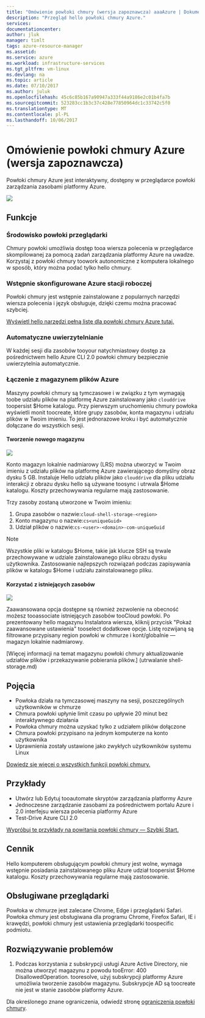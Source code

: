 ```yaml
---
title: "Omówienie powłoki chmury (wersja zapoznawcza) aaaAzure | Dokumentacja firmy Microsoft"
description: "Przegląd hello powłoki chmury Azure."
services: 
documentationcenter: 
author: jluk
manager: timlt
tags: azure-resource-manager
ms.assetid: 
ms.service: azure
ms.workload: infrastructure-services
ms.tgt_pltfrm: vm-linux
ms.devlang: na
ms.topic: article
ms.date: 07/10/2017
ms.author: juluk
ms.openlocfilehash: 45c6c85b167a90947a333f44a9186e2c01b4fa7b
ms.sourcegitcommit: 523283cc1b3c37c428e77850964dc1c33742c5f0
ms.translationtype: MT
ms.contentlocale: pl-PL
ms.lasthandoff: 10/06/2017
---
```

# <a name="overview-of-azure-cloud-shell-preview"></a>Omówienie powłoki chmury Azure (wersja zapoznawcza)
Powłoki chmury Azure jest interaktywny, dostępny w przeglądarce powłoki zarządzania zasobami platformy Azure.

![](media/overview-pic.png)

## <a name="features"></a>Funkcje
### <a name="browser-based-shell-experience"></a>Środowisko powłoki przeglądarki
Chmury powłoki umożliwia dostęp tooa wiersza polecenia w przeglądarce skompilowanej za pomocą zadań zarządzania platformy Azure na uwadze. Korzystaj z powłoki chmury toowork autonomiczne z komputera lokalnego w sposób, który można podać tylko hello chmury.

### <a name="pre-configured-azure-workstation"></a>Wstępnie skonfigurowane Azure stacji roboczej
Powłoki chmury jest wstępnie zainstalowane z popularnych narzędzi wiersza polecenia i język obsługuje, dzięki czemu można pracować szybciej.

[Wyświetl hello narzędzi pełną listę dla powłoki chmury Azure tutaj.](features.md#tools)

### <a name="automatic-authentication"></a>Automatyczne uwierzytelnianie
W każdej sesji dla zasobów tooyour natychmiastowy dostęp za pośrednictwem hello Azure CLI 2.0 powłoki chmury bezpiecznie uwierzytelnia automatycznie.

### <a name="connect-your-azure-file-storage"></a>Łączenie z magazynem plików Azure
Maszyny powłoki chmury są tymczasowe i w związku z tym wymagają toobe udziału plików na platformę Azure zainstalowany jako `clouddrive` toopersist $Home katalogu.
Przy pierwszym uruchomieniu chmury powłoka wyświetli monit toocreate, które grupy zasobów, konta magazynu i udziału plików w Twoim imieniu. To jest jednorazowe kroku i być automatycznie dołączane do wszystkich sesji. 

#### <a name="create-new-storage"></a>Tworzenie nowego magazynu
![](media/basic-storage.png)

Konto magazyn lokalnie nadmiarowy (LRS) można utworzyć w Twoim imieniu z udziału plików na platformę Azure zawierającego domyślny obraz dysku 5 GB. Instaluje Hello udziału plików jako `clouddrive` dla pliku udziału interakcji z obrazu dysku hello są używane toosync i utrwala $Home katalogu. Koszty przechowywania regularne mają zastosowanie.

Trzy zasoby zostaną utworzone w Twoim imieniu:
1. Grupa zasobów o nazwie:`cloud-shell-storage-<region>`
2. Konto magazynu o nazwie:`cs<uniqueGuid>`
3. Udział plików o nazwie:`cs-<user>-<domain>-com-uniqueGuid`

> [!Note]
> Wszystkie pliki w katalogu $Home, takie jak klucze SSH są trwale przechowywane w udziale zainstalowanego pliku obrazu dysku użytkownika. Zastosowanie najlepszych rozwiązań podczas zapisywania plików w katalogu $Home i udziału zainstalowanego pliku.

#### <a name="use-existing-resources"></a>Korzystać z istniejących zasobów
![](media/advanced-storage.png)

Zaawansowana opcja dostępne są również zezwolenie na obecność możesz tooassociate istniejących zasobów tooCloud powłoki. Po prezentowany hello magazynu Instalatora wiersza, kliknij przycisk "Pokaż zaawansowane ustawienia" tooselect dodatkowe opcje. Listę rozwijaną są filtrowane przypisany region powłoki w chmurze i kont/globalnie — magazyn lokalnie nadmiarowy.

[Więcej informacji na temat magazynu powłoki chmury aktualizowanie udziałów plików i przekazywanie pobierania plików.] (utrwalanie shell-storage.md)

## <a name="concepts"></a>Pojęcia
* Powłoka działa na tymczasowej maszyny na sesji, poszczególnych użytkowników w chmurze
* Chmura powłoki upłynie limit czasu po upływie 20 minut bez interaktywnego działania
* Powłoka chmury można uzyskać tylko z udziałem plików dołączone
* Chmura powłoki przypisano na jednym komputerze na konto użytkownika
* Uprawnienia zostały ustawione jako zwykłych użytkowników systemu Linux

[Dowiedz się więcej o wszystkich funkcji powłoki chmury.](features.md)

## <a name="examples"></a>Przykłady
* Utwórz lub Edytuj tooautomate skryptów zarządzania platformy Azure
* Jednoczesne zarządzanie zasobami za pośrednictwem portalu Azure i 2.0 interfejsu wiersza polecenia platformy Azure
* Test-Drive Azure CLI 2.0

[Wypróbuj te przykłady na powitania powłoki chmury — Szybki Start.](quickstart.md)

## <a name="pricing"></a>Cennik
Hello komputerem obsługującym powłoki chmury jest wolne, wymaga wstępnie posiadania zainstalowanego pliku Azure udział toopersist $Home katalogu. Koszty przechowywania regularne mają zastosowanie.

## <a name="supported-browsers"></a>Obsługiwane przeglądarki
Powłoka w chmurze jest zalecane Chrome, Edge i przeglądarki Safari. Powłoka chmury jest obsługiwana dla programu Chrome, Firefox Safari, IE i krawędzi, powłoki chmury jest ustawienia przeglądarki toospecific podmiotu.

## <a name="troubleshooting"></a>Rozwiązywanie problemów
1. Podczas korzystania z subskrypcji usługi Azure Active Directory, nie można utworzyć magazynu z powodu tooError: 400 DisallowedOperation. tooresolve, użyj subskrypcji platformy Azure umożliwia tworzenie zasobów magazynu. Subskrypcje AD są toocreate nie jest w stanie zasobów platformy Azure.

Dla określonego znane ograniczenia, odwiedź stronę [ograniczenia powłoki chmury](limitations.md).

